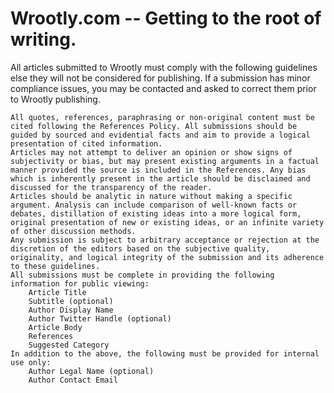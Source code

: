 # Wrootly.com -- Getting to the root of writing.
All articles submitted to Wrootly must comply with the following guidelines else they will not be considered for publishing. If a submission has minor compliance issues, you may be contacted and asked to correct them prior to Wrootly publishing.

    All quotes, references, paraphrasing or non-original content must be cited following the References Policy. All submissions should be guided by sourced and evidential facts and aim to provide a logical presentation of cited information.
    Articles may not attempt to deliver an opinion or show signs of subjectivity or bias, but may present existing arguments in a factual manner provided the source is included in the References. Any bias which is inherently present in the article should be disclaimed and discussed for the transparency of the reader.
    Articles should be analytic in nature without making a specific argument. Analysis can include comparison of well-known facts or debates, distillation of existing ideas into a more logical form, original presentation of new or existing ideas, or an infinite variety of other discussion methods.
    Any submission is subject to arbitrary acceptance or rejection at the discretion of the editors based on the subjective quality, originality, and logical integrity of the submission and its adherence to these guidelines.
    All submissions must be complete in providing the following information for public viewing:
        Article Title
        Subtitle (optional)
        Author Display Name
        Author Twitter Handle (optional)
        Article Body
        References
        Suggested Category
    In addition to the above, the following must be provided for internal use only:
        Author Legal Name (optional)
        Author Contact Email
